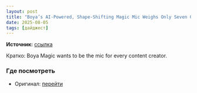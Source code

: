 ```yaml
---
layout: post
title: "Boya’s AI-Powered, Shape-Shifting Magic Mic Weighs Only Seven Grams"
date: 2025-08-05
tags: [дайджест]
---
```


**Источник:** [ссылка](https://petapixel.com/2025/08/05/boyas-ai-powered-shape-shifting-magic-mic-weighs-only-seven-grams/)

Кратко: Boya Magic wants to be the mic for every content creator.

### Где посмотреть
- Оригинал: [перейти]({link})
